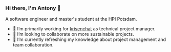 ### Hi there, I'm Antony 👋

A software engineer and master's student at the HPI Potsdam.

- 🔭 I’m primarily working for [krisenchat](https://krisenchat.de/) as technical project manager. 
- 👯 I’m looking to collaborate on more sustainable projects.
- 🌱 I’m currently refreshing my knowledge about project management and team collaboration.
<!--
**antonykamp/antonykamp** is a ✨ _special_ ✨ repository because its `README.md` (this file) appears on your GitHub profile.

Here are some ideas to get you started:

- 🔭 I’m currently working on ...

- 👯 I’m looking to collaborate on ...
- 🤔 I’m looking for help with ...
- 💬 Ask me about ...
- 📫 How to reach me: ...
- 😄 Pronouns: ...
- ⚡ Fun fact: ...
-->

